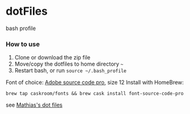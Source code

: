 # dotFiles
bash profile

### How to use
1. Clone or download the zip file
2. Move/copy the dotfiles to home directory `~`
3. Restart bash, or run `source ~/.bash_profile`

Font of choice: [Adobe source code pro](https://github.com/adobe-fonts/source-code-pro), size 12
Install with HomeBrew:
```
brew tap caskroom/fonts && brew cask install font-source-code-pro
```

see [Mathias's dot files](https://github.com/mathiasbynens/dotfiles)